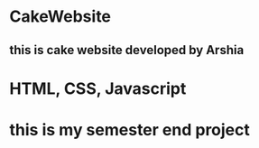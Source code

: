 # CakeWebsite
## this is cake website developed by Arshia
# HTML, CSS, Javascript
# this is my semester end project
